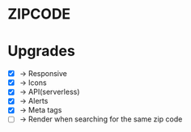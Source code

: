 # ZIPCODE

# Upgrades

- [x] -> Responsive
- [x] -> Icons
- [x] -> API(serverless)
- [x] -> Alerts
- [x] -> Meta tags
- [ ] -> Render when searching for the same zip code
